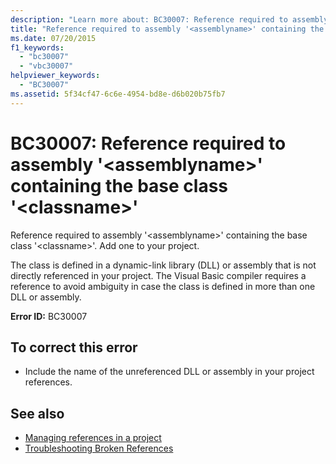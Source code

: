 ```yaml
---
description: "Learn more about: BC30007: Reference required to assembly '<assemblyname>' containing the base class '<classname>"
title: "Reference required to assembly '<assemblyname>' containing the base class '<classname>'"
ms.date: 07/20/2015
f1_keywords:
  - "bc30007"
  - "vbc30007"
helpviewer_keywords:
  - "BC30007"
ms.assetid: 5f34cf47-6c6e-4954-bd8e-d6b020b75fb7
---
```

# BC30007: Reference required to assembly '\<assemblyname>' containing the base class '\<classname>'

Reference required to assembly '\<assemblyname>' containing the base class '\<classname>'. Add one to your project.

 The class is defined in a dynamic-link library (DLL) or assembly that is not directly referenced in your project. The Visual Basic compiler requires a reference to avoid ambiguity in case the class is defined in more than one DLL or assembly.

 **Error ID:** BC30007

## To correct this error

- Include the name of the unreferenced DLL or assembly in your project references.

## See also

- [Managing references in a project](/visualstudio/ide/managing-references-in-a-project)
- [Troubleshooting Broken References](/visualstudio/ide/troubleshooting-broken-references)
